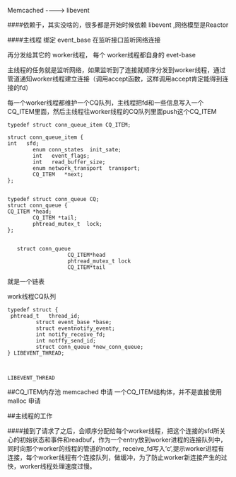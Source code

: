 Memcached ---->  libevent

####依赖于，其实没啥的，很多都是开始时候依赖 libevent ,网络模型是Reactor


 ####主线程   绑定 event_base 在监听接口监听网络连接


 再分发给其它的    worker线程， 每个 worker线程都自身的 evet-base


 主线程的任务就是监听网络，如果监听到了连接就顺序分发到worker线程，通过管道通知worker线程建立连接（调用accept函数，这样调用accept肯定能得到连接的fd）


每一个worker线程都维护一个CQ队列，主线程把fd和一些信息写入一个CQ_ITEM里面，然后主线程往worker线程的CQ队列里面push这个CQ_ITEM

    
    typedef struct conn_queue_item CQ_ITEM;
    
    struct conn_queue_item {
    int   sfd;
    		enum conn_states  init_sate;
    		int   event_flags;
    		int   read_buffer_size;
    		enum network_transport  transport;
    		CQ_ITEM   *next;
    };
    
    
    typedef struct conn_queue CQ;
    struct conn_queue {
    CQ_ITEM *head;
    		CQ_ITEM *tail;
    		phtread_mutex_t  lock;
    };
    
    
       struct conn_queue
    				   CQ_ITEM*head
    				   phtread_mutex_t lock
    				   CQ_ITEM*tail
就是一个链表

work线程CQ队列
    
    typedef struct {
     phtread_t   thread_id;
    		 struct event_base *base;
    		 struct eventnotify_event;
    		 int notify_receive_fd;
    		 int notffy_send_id;
    		 struct conn_queue *new_conn_queue;
    } LIBEVENT_THREAD;
    
    
    
    LIBEVENT_THREAD 
    




##CQ_ITEM内存池
     memcached 申请 一个CQ_ITEM结构体，并不是直接使用malloc 申请



##主线程的工作



  ####接到了请求了之后，会顺序分配给每个worker线程，把这个连接的sfd所关心的初始状态和事件和readbuf，作为一个entry放到worker进程的连接队列中，同时向那个worker的线程的管道的notify_ receive_fd写入‘c’,提示worker进程有连接，每个worker线程有个连接队列，做缓冲，为了防止worker新连接产生的过快，worker线程处理速度过慢。
